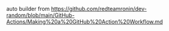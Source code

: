 auto  builder from https://github.com/redteamronin/dev-random/blob/main/GitHub-Actions/Making%20a%20GitHub%20Action%20Workflow.md
